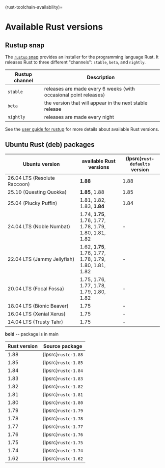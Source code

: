 (rust-toolchain-availability)=
# Available Rust versions

## Rustup snap

The [`rustup` snap](https://snapcraft.io/rustup) provides an installer for the programming language Rust. It releases Rust to three different "channels": `stable`, `beta`, and `nightly`.

| Rustup channel | Description |
|----------------|-------------|
| `stable` | releases are made every 6 weeks (with occasional point releases) |
| `beta` | the version that will appear in the next stable release |
| `nightly` | releases are made every night |

See the [user guide for rustup](https://rust-lang.github.io/rustup/concepts/channels.html) for more details about  available Rust versions.

## Ubuntu Rust (deb) packages

| Ubuntu version | available Rust versions | {lpsrc}`rust-defaults` version | 
| --- | --- | --- |
| 26.04 LTS (Resolute Raccoon)| **1.88** | 1.88 |
| 25.10 (Questing Quokka)     | **1.85**, 1.88 | 1.85 |
| 25.04 (Plucky Puffin)       | 1.81, 1.82, 1.83, **1.84** | 1.84 |
| 24.04 LTS (Noble Numbat)    | 1.74, **1.75**, 1.76, 1.77, 1.78, 1.79, 1.80, 1.81, 1.82 | - |
| 22.04 LTS (Jammy Jellyfish) | 1.62, **1.75**, 1.76, 1.77, 1.78, 1.79, 1.80, 1.81, 1.82 | - |
| 20.04 LTS (Focal Fossa)     | 1.75, 1.76, 1.77, 1.78, 1.79, 1.80, 1.82 | - |
| 18.04 LTS (Bionic Beaver)   | 1.75 | - |
| 16.04 LTS (Xenial Xerus)    | 1.75 | - |
| 14.04 LTS (Trusty Tahr)     | 1.75 | - |

<!-- Do not forget to add 4 spaces at the end of line to keep future diffs more readable -->
**bold** -- package is in main    

| Rust version | Source package | 
|--------------|----------------|
| 1.88 | {lpsrc}`rustc-1.88` |
| 1.85 | {lpsrc}`rustc-1.85` |
| 1.84 | {lpsrc}`rustc-1.84` |
| 1.83 | {lpsrc}`rustc-1.83` |
| 1.82 | {lpsrc}`rustc-1.82` |
| 1.81 | {lpsrc}`rustc-1.81` |
| 1.80 | {lpsrc}`rustc-1.80` |
| 1.79 | {lpsrc}`rustc-1.79` |
| 1.78 | {lpsrc}`rustc-1.78` |
| 1.77 | {lpsrc}`rustc-1.77` |
| 1.76 | {lpsrc}`rustc-1.76` |
| 1.75 | {lpsrc}`rustc-1.75` |
| 1.74 | {lpsrc}`rustc-1.74` |
| 1.62 | {lpsrc}`rustc-1.62` |
